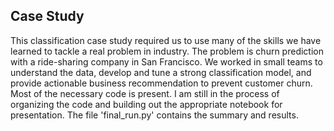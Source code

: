 ## Case Study

This classification case study required us to use many of the skills we have learned to tackle a real
problem in industry. The problem is churn prediction with a ride-sharing
company in San Francisco. We worked in small teams to understand the data, develop and tune a strong classification model, and provide actionable business recommendation to prevent customer churn. Most of the necessary code is present. I am still in the process of organizing the code and building out the appropriate notebook for presentation. The file 'final_run.py' contains the summary and results.
